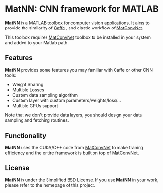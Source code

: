 # MatNN: CNN framework for MATLAB

**MatNN** is a MATLAB toolbox for computer vision applications. It aims to provide the similarity of [Caffe](http://caffe.berkeleyvision.org) , and elastic workflow of [MatConvNet](http://www.vlfeat.org/matconvnet).

This toolbox requires [MatConvNet](http://www.vlfeat.org/matconvnet) toolbox to be installed in your system and added to your Matlab path.

## Features

**MatNN** provides some features you may familiar with Caffe or other CNN tools:
- Weight Sharing
- Multiple Losses
- Custom data sampling algorithm
- Custom layer with custom parameters/weights/loss/...
- Multiple GPUs support

Note that we don't provide data layers, you should design your data sampling and fetching routines.

## Functionality

**MatNN** uses the CUDA/C++ code from [MatConvNet](http://www.vlfeat.org/matconvnet)
to make traning efficiency and the entire framework is built on top of [MatConvNet](http://www.vlfeat.org/matconvnet).

## License

**MatNN** is under the Simplified BSD License.
If you use **MatNN** in your work, please refer to the homepage of this project.
